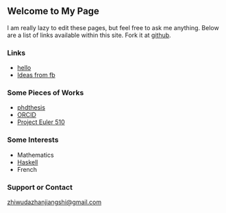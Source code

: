 ## Welcome to My Page

I am really lazy to edit these pages, but feel free to ask me anything. Below are a list of links available within this site. Fork it at [github](https://github.com/eccstartup/eccstartup.github.io).

### Links

- [hello](docs/hello)
- [Ideas from fb](docs/fromfb)

### Some Pieces of Works

- [phdthesis](https://github.com/eccstartup/phdthesis)
- [ORCID](http://orcid.org/0000-0001-6066-9249)
- [Project Euler 510](images/euler510.jpg)

### Some Interests

- Mathematics
- [Haskell](https://www.haskell.org/)
- French

### Support or Contact

[zhiwudazhanjiangshi@gmail.com](mailto:zhiwudazhanjiangshi@gmail.com)

